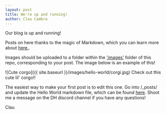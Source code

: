 ```yaml
---
layout: post
title: We're up and running!
author: Clau Cambra
---
```


Our blog is up and running!

Posts on here thanks to the magic of Markdown, which you can learn more about [here.](https://github.com/adam-p/markdown-here/wiki/Markdown-Cheatsheet).

Images should be uploaded to a folder within the ['images'](https://github.com/elChupaCambra/UCL-DH-Blog/tree/main/images) folder of this repo, corresponding to your post. The image below is an example of this!

![Cute corgo]({{ site.baseurl }}/images/hello-world/corgi.jpg)
Check out this cute lil' corgo!!

The easiest way to make your first post is to edit this one. Go into /_posts/ and update the Hello World markdown file, which can be found [here](https://github.com/elChupaCambra/UCL-DH-Blog/blob/main/_posts/hello-world.md).
Shoot me a message on the DH discord channel if you have any questions!

Clau
